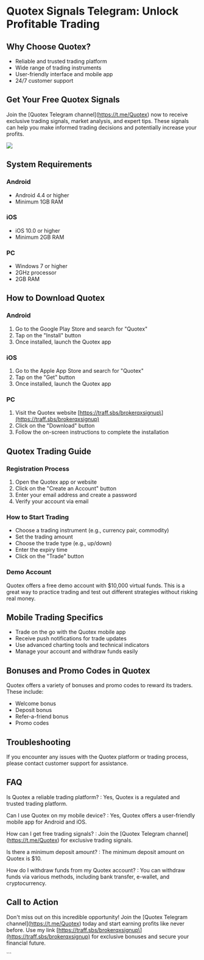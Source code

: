 # Quotex Signals Telegram: Unlock Profitable Trading

## Why Choose Quotex?

-   Reliable and trusted trading platform
-   Wide range of trading instruments
-   User-friendly interface and mobile app
-   24/7 customer support

## Get Your Free Quotex Signals

Join the \[Quotex Telegram channel\](https://t.me/Quotex) now to receive
exclusive trading signals, market analysis, and expert tips. These
signals can help you make informed trading decisions and potentially
increase your profits.

[![](https://static.quotex.io/files/8_en/300_250.jpg)](https://traff.sbs/brokerqxsignupf)

## System Requirements

### Android

-   Android 4.4 or higher
-   Minimum 1GB RAM

### iOS

-   iOS 10.0 or higher
-   Minimum 2GB RAM

### PC

-   Windows 7 or higher
-   2GHz processor
-   2GB RAM

## How to Download Quotex

### Android

1.  Go to the Google Play Store and search for "Quotex"
2.  Tap on the "Install" button
3.  Once installed, launch the Quotex app

### iOS

1.  Go to the Apple App Store and search for "Quotex"
2.  Tap on the "Get" button
3.  Once installed, launch the Quotex app

### PC

1.  Visit the Quotex website
    \[https://traff.sbs/brokerqxsignup\](https://traff.sbs/brokerqxsignup)
2.  Click on the "Download" button
3.  Follow the on-screen instructions to complete the installation

## Quotex Trading Guide

### Registration Process

1.  Open the Quotex app or website
2.  Click on the "Create an Account" button
3.  Enter your email address and create a password
4.  Verify your account via email

### How to Start Trading

-   Choose a trading instrument (e.g., currency pair, commodity)
-   Set the trading amount
-   Choose the trade type (e.g., up/down)
-   Enter the expiry time
-   Click on the "Trade" button

### Demo Account

Quotex offers a free demo account with \$10,000 virtual funds. This is a
great way to practice trading and test out different strategies without
risking real money.

## Mobile Trading Specifics

-   Trade on the go with the Quotex mobile app
-   Receive push notifications for trade updates
-   Use advanced charting tools and technical indicators
-   Manage your account and withdraw funds easily

## Bonuses and Promo Codes in Quotex

Quotex offers a variety of bonuses and promo codes to reward its
traders. These include:

-   Welcome bonus
-   Deposit bonus
-   Refer-a-friend bonus
-   Promo codes

## Troubleshooting

If you encounter any issues with the Quotex platform or trading process,
please contact customer support for assistance.

## FAQ

Is Quotex a reliable trading platform?
:   Yes, Quotex is a regulated and trusted trading platform.

Can I use Quotex on my mobile device?
:   Yes, Quotex offers a user-friendly mobile app for Android and iOS.

How can I get free trading signals?
:   Join the \[Quotex Telegram channel\](https://t.me/Quotex) for
    exclusive trading signals.

Is there a minimum deposit amount?
:   The minimum deposit amount on Quotex is \$10.

How do I withdraw funds from my Quotex account?
:   You can withdraw funds via various methods, including bank transfer,
    e-wallet, and cryptocurrency.

## Call to Action

Don\'t miss out on this incredible opportunity! Join the \[Quotex
Telegram channel\](https://t.me/Quotex) today and start earning profits
like never before. Use my link
\[https://traff.sbs/brokerqxsignup\](https://traff.sbs/brokerqxsignup)
for exclusive bonuses and secure your financial future.

\`\`\`

